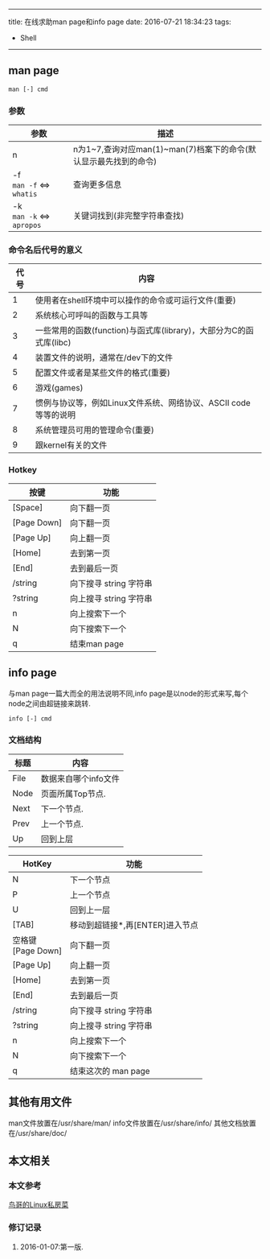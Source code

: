 ----
title: 在线求助man page和info page
date: 2016-07-21 18:34:23
tags:
- Shell
----
## man page

	man [-] cmd

### 参数

参数|描述
---|---
n|n为1~7,查询对应man(1)~man(7)档案下的命令(默认显示最先找到的命令)
-f<BR>`man -f` <=> `whatis`|查询更多信息
-k<BR>`man -k` <=> `apropos`|关键词找到(非完整字符串查找)

### 命令名后代号的意义

代号|内容
---|---
1|使用者在shell环境中可以操作的命令或可运行文件(重要)
2|系统核心可呼叫的函数与工具等
3|一些常用的函数(function)与函式库(library)，大部分为C的函式库(libc)
4|装置文件的说明，通常在/dev下的文件
5|配置文件或者是某些文件的格式(重要)
6|游戏(games)
7|惯例与协议等，例如Linux文件系统、网络协议、ASCII code等等的说明
8|系统管理员可用的管理命令(重要)
9|跟kernel有关的文件

### Hotkey

按键|功能
---|---
[Space]|向下翻一页
[Page Down]|向下翻一页
[Page Up]|向上翻一页
[Home]|去到第一页
[End]|去到最后一页
/string|向下搜寻 string 字符串
?string|向上搜寻 string 字符串
n|向上搜索下一个
N|向下搜索下一个
q|结束man page

## info page

与man page一篇大而全的用法说明不同,info page是以node的形式来写,每个node之间由超链接来跳转.

	info [-] cmd

### 文档结构

标题|内容
---|---
File|数据来自哪个info文件
Node|页面所属Top节点.
Next|下一个节点.
Prev|上一个节点.
Up|回到上层

HotKey|功能
---|---
N|下一个节点
P|上一个节点
U|回到上一层
[TAB]|移动到超链接*,再[ENTER]进入节点
空格键<BR>[Page Down]|向下翻一页
[Page Up]|向上翻一页
[Home]|去到第一页
[End]|去到最后一页
/string|向下搜寻 string 字符串
?string|向上搜寻 string 字符串
n|向上搜索下一个
N|向下搜索下一个
q|结束这次的 man page

## 其他有用文件

man文件放置在/usr/share/man/
info文件放置在/usr/share/info/
其他文档放置在/usr/share/doc/

## 本文相关

### 本文参考

[鸟哥的Linux私房菜](http://vbird.dic.ksu.edu.tw/linux_basic/0160startlinux_3.php)

### 修订记录

1. 2016-01-07:第一版.

